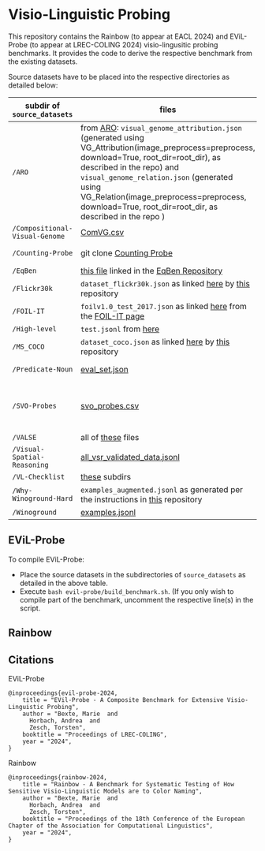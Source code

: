 # Visio-Linguistic Probing

This repository contains the Rainbow (to appear at EACL 2024) and EViL-Probe (to appear at LREC-COLING 2024) visio-lingusitic probing benchmarks.
It provides the code to derive the respective benchmark from the existing datasets.

Source datasets have to be placed into the respective directories as detailed below:

| subdir of ```source_datasets```       | files           | corresponding images found here  |
| ------------- |-------------| -----|
| ```/ARO```   | from [ARO](https://github.com/mertyg/vision-language-models-are-bows/blob/main/README.md): ```visual_genome_attribution.json``` (generated using VG_Attribution(image_preprocess=preprocess, download=True, root_dir=root_dir), as described in the repo) and ```visual_genome_relation.json``` (generated using VG_Relation(image_preprocess=preprocess, download=True, root_dir=root_dir, as described in the repo ) | uses [Flickr30k](https://forms.illinois.edu/sec/229675) and [MS COCO](https://cocodataset.org/#download) images |
| ```/Compositional-Visual-Genome```  | [ComVG.csv](https://github.com/eric-ai-lab/ComCLIP/blob/main/datasets/ComVG.csv) | uses [VisualGenome](https://homes.cs.washington.edu/~ranjay/visualgenome/api.html) images |
| ```/Counting-Probe``` | git clone [Counting Probe](https://github.com/Heidelberg-NLP/counting-probe) | [linked](http://vision.stanford.edu/yukezhu/visual7w_images.zip) in the Counting Probe repo |
| ```/EqBen``` | [this file](https://drive.google.com/file/d/1-CWEuZ5F0KQ4d94Y9rRtBsMIcqb8V7nm/view) linked in the [EqBen Repository](https://github.com/Wangt-CN/EqBen?tab=readme-ov-file#eqben-1) | [linked](https://drive.google.com/file/d/1e608uhd36ak_v7SnlMVaYcekBc4gBqzn/view?usp=drive_link) in the EqBen repo
| ```/Flickr30k``` | ```dataset_flickr30k.json``` as linked [here](http://cs.stanford.edu/people/karpathy/deepimagesent/caption_datasets.zip) by [this](https://github.com/jiasenlu/NeuralBabyTalk/blob/master/data/README.md) repository | sign up [here](https://forms.illinois.edu/sec/229675)
| ```/FOIL-IT``` | ```foilv1.0_test_2017.json``` as linked [here](https://www.dropbox.com/s/u4ntgo73szg6yai/foilv1.0_test_2017.json) from the [FOIL-IT page](https://foilunitn.github.io)| uses [MS COCO](https://cocodataset.org/#download) images
| ```/High-level``` | ```test.jsonl``` from [here](https://github.com/michelecafagna26/HL-dataset/tree/main/annotations) | [here](https://huggingface.co/datasets/michelecafagna26/hl/resolve/main/data/images.tar.gz)
| ```/MS_COCO``` | ```dataset_coco.json``` as linked [here](http://cs.stanford.edu/people/karpathy/deepimagesent/caption_datasets.zip) by [this](https://github.com/jiasenlu/NeuralBabyTalk/blob/master/data/README.md) repository | [here](https://cocodataset.org/#download)
| ```/Predicate-Noun``` | [eval_set.json](https://github.com/mitjanikolaus/multimodal-predicate-noun-dependencies/blob/main/data/sentence-semantics/eval_set.json) | uses images from [OpenImages](https://storage.googleapis.com/openimages/web/index.html)
| ```/SVO-Probes```| [svo_probes.csv](https://github.com/google-deepmind/svo_probes/blob/main/svo_probes.csv) | image urls are linked in [svo_probes.csv](https://github.com/google-deepmind/svo_probes/blob/main/svo_probes.csv), uncomment line 180 of ```evil-probe/prepare_SVO_probes.py``` to download
| ```/VALSE```| all of [these](https://github.com/Heidelberg-NLP/VALSE/tree/main/data) files | uses SWiG,
| ```/Visual-Spatial-Reasoning```| [all_vsr_validated_data.jsonl](https://github.com/cambridgeltl/visual-spatial-reasoning/blob/master/data/data_files/all_vsr_validated_data.jsonl) | uses [MS COCO](https://cocodataset.org/#download) images
| ```/VL-Checklist```| [these](https://github.com/om-ai-lab/VL-CheckList/tree/main/data) subdirs | uses [VisualGenome](https://homes.cs.washington.edu/~ranjay/visualgenome/api.html), 
| ```/Why-Winoground-Hard```| ```examples_augmented.jsonl``` as generated per the instructions in [this](https://github.com/ajd12342/why-winoground-hard/tree/main) repository | [here](https://huggingface.co/datasets/facebook/winoground/tree/main/data)
| ```/Winoground```| [examples.jsonl](https://huggingface.co/datasets/facebook/winoground/blob/main/data/examples.jsonl) | [here](https://huggingface.co/datasets/facebook/winoground/tree/main/data)
  

## EViL-Probe
To compile EViL-Probe:
- Place the source datasets in the subdirectories of ```source_datasets``` as detailed in the above table.
- Execute ```bash evil-probe/build_benchmark.sh```. (If you only wish to compile part of the benchmark, uncomment the respective line(s) in the script.

## Rainbow

## Citations
EViL-Probe
```
@inproceedings{evil-probe-2024,
    title = "EVil-Probe - A Composite Benchmark for Extensive Visio-Linguistic Probing",
    author = "Bexte, Marie  and
      Horbach, Andrea  and
      Zesch, Torsten",
    booktitle = "Proceedings of LREC-COLING",
    year = "2024",
}
```

Rainbow
```
@inproceedings{rainbow-2024,
    title = "Rainbow - A Benchmark for Systematic Testing of How Sensitive Visio-Linguistic Models are to Color Naming",
    author = "Bexte, Marie  and
      Horbach, Andrea  and
      Zesch, Torsten",
    booktitle = "Proceedings of the 18th Conference of the European Chapter of the Association for Computational Linguistics",
    year = "2024",
}
```
